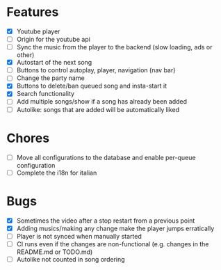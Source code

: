 # Features

- [x] Youtube player
- [ ] Origin for the youtube api
- [ ] Sync the music from the player to the backend (slow loading, ads or other)
- [x] Autostart of the next song
- [ ] Buttons to control autoplay, player, navigation (nav bar)
- [ ] Change the party name
- [x] Buttons to delete/ban queued song and insta-start it
- [x] Search functionality
- [ ] Add multiple songs/show if a song has already been added
- [ ] Autolike: songs that are added will be automatically liked

# Chores

- [ ] Move all configurations to the database and enable per-queue configuration
- [ ] Complete the i18n for italian

# Bugs

- [x] Sometimes the video after a stop restart from a previous point
- [x] Adding musics/making any change make the player jumps erratically
- [ ] Player is not synced when manually started
- [ ] CI runs even if the changes are non-functional (e.g. changes in the README.md or TODO.md)
- [ ] Autolike not counted in song ordering

